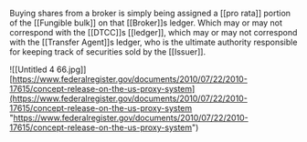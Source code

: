 Buying shares from a broker is simply being assigned a [[pro rata]] portion of the [[Fungible bulk]] on that [[Broker]]s ledger. Which may or may not correspond with the [[DTCC]]s [[ledger]], which may or may not correspond with the [[Transfer Agent]]s ledger, who is the ultimate authority responsible for keeping track of securities sold by the [[Issuer]].

![[Untitled 4 66.jpg]]
[https://www.federalregister.gov/documents/2010/07/22/2010-17615/concept-release-on-the-us-proxy-system](https://www.federalregister.gov/documents/2010/07/22/2010-17615/concept-release-on-the-us-proxy-system "https://www.federalregister.gov/documents/2010/07/22/2010-17615/concept-release-on-the-us-proxy-system")
